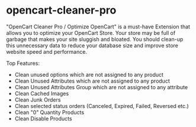 # opencart-cleaner-pro
"OpenCart Cleaner Pro / Optimize OpenCart" is a must-have Extension that allows you to optimize your OpenCart Store. Your store may be full of garbage that makes your site sluggish and bloated. You should clean-up this unnecessary data to reduce your database size and improve store website speed and performance.

Top Features:
- Clean unused options which are not assigned to any product
- Clean Unused Attributes which are not assigned to any product
- Clean Unused Attributes Group which are not assigned to any attribute
- Clean Cached Images
- Clean Junk Orders
- Clean selected status orders (Canceled, Expired, Failed, Reversed etc.)
- Clean "0" Quantity Products
- Clean Disable Products
